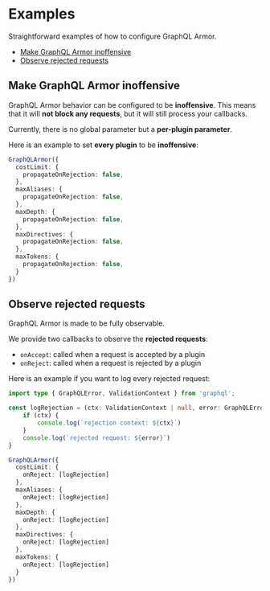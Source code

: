# Examples

Straightforward examples of how to configure GraphQL Armor.

- [Make GraphQL Armor inoffensive](#make-graphql-armor-inoffensive)
- [Observe rejected requests](#observe-rejected-requests)

## Make GraphQL Armor inoffensive

GraphQL Armor behavior can be configured to be **inoffensive**. This means that it will **not block any requests**, but it will still process your callbacks.

Currently, there is no global parameter but a **per-plugin parameter**.

Here is an example to set **every plugin** to be **inoffensive**:

```ts
GraphQLArmor({
  costLimit: {
    propagateOnRejection: false,
  },
  maxAliases: {
    propagateOnRejection: false,
  },
  maxDepth: {
    propagateOnRejection: false,
  },
  maxDirectives: {
    propagateOnRejection: false,
  },
  maxTokens: {
    propagateOnRejection: false,
  }
})
```

## Observe rejected requests

GraphQL Armor is made to be fully observable.

We provide two callbacks to observe the **rejected requests**:

- `onAccept`: called when a request is accepted by a plugin
- `onReject`: called when a request is rejected by a plugin

Here is an example if you want to log every rejected request:

```ts
import type { GraphQLError, ValidationContext } from 'graphql';

const logRejection = (ctx: ValidationContext | null, error: GraphQLError) => {
    if (ctx) {
        console.log(`rejection context: ${ctx}`)
    }
    console.log(`rejected request: ${error}`)
}

GraphQLArmor({
  costLimit: {
    onReject: [logRejection]
  },
  maxAliases: {
    onReject: [logRejection]
  },
  maxDepth: {
    onReject: [logRejection]
  },
  maxDirectives: {
    onReject: [logRejection]
  },
  maxTokens: {
    onReject: [logRejection]
  }
})
```
